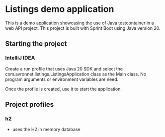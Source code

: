 # Listings demo application

This is a demo application showcasing the use of Java testcontainer in a web API project. 
This project is built with Sprint Boot using Java version 20.

## Starting the project

### IntelliJ IDEA
Create a run profile that uses Java 20 SDK and select the com.avronnet.listings.ListingsApplication class as the Main class.
No program arguments or environment variables are need.

Once the profile is created, use it to start the application.


## Project profiles

### h2
 - uses the H2 in memory database
